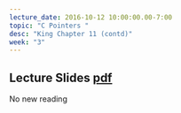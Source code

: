 ```yaml
---
lecture_date: 2016-10-12 10:00:00.00-7:00
topic: "C Pointers "
desc: "King Chapter 11 (contd)"
week: "3"
---
```


## Lecture Slides [pdf](https://drive.google.com/file/d/0B__7284Jee0fWE5od29zOENhenM/view?usp=sharing)

No new reading


